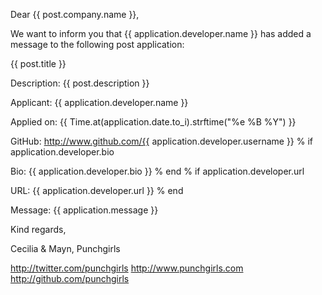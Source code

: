 Dear {{ post.company.name }},

We want to inform you that {{ application.developer.name }} has added a message to the following post application:


{{ post.title }}

Description:
{{ post.description }}


Applicant: {{ application.developer.name }}

Applied on: {{ Time.at(application.date.to_i).strftime("%e %B %Y") }}

GitHub: http://www.github.com/{{ application.developer.username }}
% if application.developer.bio

Bio:
{{ application.developer.bio }}
% end
% if application.developer.url

URL: {{ application.developer.url }}
% end

Message:
{{ application.message }}


Kind regards,

Cecilia & Mayn,
Punchgirls

http://twitter.com/punchgirls
http://www.punchgirls.com
http://github.com/punchgirls
